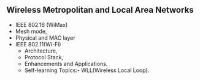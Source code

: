 ## Wireless Metropolitan and Local Area Networks
- IEEE 802.16 (WiMax) 
- Mesh mode, 
- Physical and MAC layer
- IEEE 802.11(Wi-Fi) 
    - Architecture,
    - Protocol Stack, 
    - Enhancements and Applications.
    - Self-learning Topics:- WLL(Wireless Local Loop).